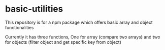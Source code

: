 # basic-utilities
This repository is for a npm package which offers basic array and object functionalities

Currently it has three functions, One for array (compare two arrays) and two for objects (filter object and get specific key from object)
